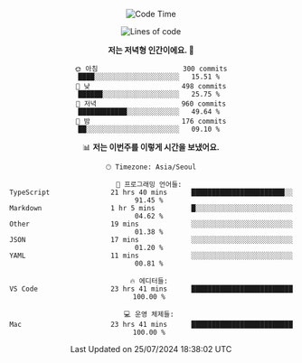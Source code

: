<div align='center'>
 
<!--START_SECTION:waka-->
![Code Time](http://img.shields.io/badge/Code%20Time-3%2C691%20hrs%203%20mins-blue)

![Lines of code](https://img.shields.io/badge/%EC%A0%80%EB%8A%94%20%EC%97%AC%ED%83%9C%EA%B9%8C%EC%A7%80%20-1.3%20million%20%EC%A4%84%EC%9D%98%20%EC%BD%94%EB%93%9C%EB%A5%BC%20%EC%9E%91%EC%84%B1%ED%96%88%EC%96%B4%EC%9A%94.-blue)

**저는 저녁형 인간이에요. 🦉** 

```text
🌞 아침                     300 commits         ████░░░░░░░░░░░░░░░░░░░░░   15.51 % 
🌆 낮　                     498 commits         ██████░░░░░░░░░░░░░░░░░░░   25.75 % 
🌃 저녁                     960 commits         ████████████░░░░░░░░░░░░░   49.64 % 
🌙 밤　                     176 commits         ██░░░░░░░░░░░░░░░░░░░░░░░   09.10 % 
```


📊 **저는 이번주를 이렇게 시간을 보냈어요.** 

```text
🕑︎ Timezone: Asia/Seoul

💬 프로그래밍 언어들: 
TypeScript               21 hrs 40 mins      ███████████████████████░░   91.45 % 
Markdown                 1 hr 5 mins         █░░░░░░░░░░░░░░░░░░░░░░░░   04.62 % 
Other                    19 mins             ░░░░░░░░░░░░░░░░░░░░░░░░░   01.38 % 
JSON                     17 mins             ░░░░░░░░░░░░░░░░░░░░░░░░░   01.20 % 
YAML                     11 mins             ░░░░░░░░░░░░░░░░░░░░░░░░░   00.81 % 

🔥 에디터들: 
VS Code                  23 hrs 41 mins      █████████████████████████   100.00 % 

💻 운영 체제들: 
Mac                      23 hrs 41 mins      █████████████████████████   100.00 % 
```


 Last Updated on 25/07/2024 18:38:02 UTC
<!--END_SECTION:waka-->
 </div>
<!---
Emewjin/Emewjin is a ✨ special ✨ repository because its `README.md` (this file) appears on your GitHub profile.
You can click the Preview link to take a look at your changes.
--->
